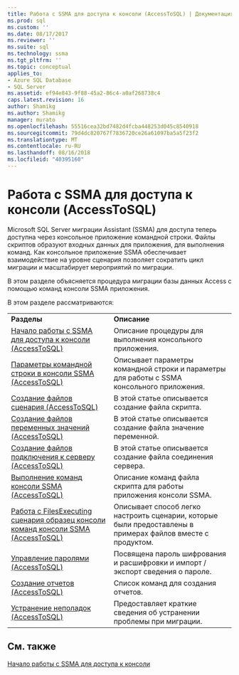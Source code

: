```yaml
---
title: Работа с SSMA для доступа к консоли (AccessToSQL) | Документация Майкрософт
ms.prod: sql
ms.custom: ''
ms.date: 08/17/2017
ms.reviewer: ''
ms.suite: sql
ms.technology: ssma
ms.tgt_pltfrm: ''
ms.topic: conceptual
applies_to:
- Azure SQL Database
- SQL Server
ms.assetid: ef94e843-9f88-45a2-86c4-a0af268738c4
caps.latest.revision: 16
author: Shamikg
ms.author: Shamikg
manager: murato
ms.openlocfilehash: 55516cea32bd7482d4fcba448253d045c8540918
ms.sourcegitcommit: 79d4dc820767f7836720ce26a61097ba5a5f23f2
ms.translationtype: MT
ms.contentlocale: ru-RU
ms.lasthandoff: 08/16/2018
ms.locfileid: "40395160"
---
```

# <a name="working-with-ssma-for-access-console-accesstosql"></a>Работа с SSMA для доступа к консоли (AccessToSQL)
Microsoft SQL Server миграции Assistant (SSMA) для доступа теперь доступна через консольное приложение командной строки. Файлы скриптов образуют входных данных для приложения, для выполнения команд. Как консольное приложение SSMA обеспечивает взаимодействие на уровне сценария позволяет сократить цикл миграции и масштабирует мероприятий по миграции.  
  
В этом разделе объясняется процедура миграции базы данных Access с помощью команд консоли SSMA приложения.  
  
В этом разделе рассматриваются:  
  
|||  
|-|-|  
|**Разделы**|**Описание**|  
|[Начало работы с SSMA для доступа к консоли &#40;AccessToSQL&#41;](../../ssma/access/getting-started-with-ssma-for-access-console-accesstosql.md)|Описание процедуры для выполнения консольного приложения.|  
|[Параметры командной строки в консоли SSMA &#40;AccessToSQL&#41;](../../ssma/access/command-line-options-in-ssma-console-accesstosql.md)|Описывает параметры командной строки и параметры для работы с SSMA консольного приложения.|  
|[Создание файлов сценария &#40;AccessToSQL&#41;](../../ssma/access/creating-script-files-accesstosql.md)|В этой статье описывается создание файла скрипта.|  
|[Создание файлов переменных значений &#40;AccessToSQL&#41;](../../ssma/access/creating-variable-value-files-accesstosql.md)|В этой статье описывается создание файла значение переменной.|  
|[Создание файлов подключения к серверу &#40;AccessToSQL&#41;](../../ssma/access/creating-the-server-connection-files-accesstosql.md)|В этой статье описывается создание файла соединения сервера.|  
|[Выполнение команд консоли SSMA &#40;AccessToSQL&#41;](../../ssma/access/executing-the-ssma-console-accesstosql.md)|Описание команд файла скрипта для работы приложения консоли SSMA.|  
|[Работа с FilesExecuting сценария образец консоли команд консоли SSMA &#40;AccessToSQL&#41;](../../ssma/access/working-sample-console-script-filesexecuting-ssma-console-accesstosql.md)|Описывает способ легко настроить сценарии, которые были предоставлены в примерах файлов вместе с продуктом.|  
|[Управление паролями &#40;AccessToSQL&#41;](../../ssma/access/managing-passwords-accesstosql.md)|Посвящена пароль шифрования и расшифровки и импорт / экспорт сведения о пароле.|  
|[Создание отчетов &#40;AccessToSQL&#41;](../../ssma/access/generating-reports-accesstosql.md)|Список команд для создания отчетов.|  
|[Устранение неполадок &#40;AccessToSQL&#41;](../../ssma/access/troubleshooting-accesstosql.md)|Предоставляет краткие сведения об устранении проблемы при миграции.|  
  
## <a name="see-also"></a>См. также  
[Начало работы с SSMA для доступа к консоли](getting-started-with-ssma-for-access-console-accesstosql.md)  
  
